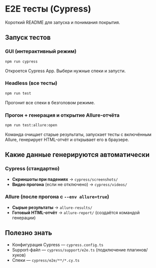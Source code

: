# E2E тесты (Cypress)

Короткий README для запуска и понимания покрытия.

## Запуск тестов

### GUI (интерактивный режим)
```bash
npm run cypress
```
Откроется Cypress App. Выбери нужные спеки и запусти.

### Headless (все тесты)
```bash
npm run test
```
Прогонит все спеки в безголовом режиме.

### Прогон + генерация и открытие Allure-отчёта
```bash
npm run test:allure:open
```
Команда очищает старые результаты, запускает тесты с включённым Allure, генерирует HTML-отчёт и открывает его в браузере.

## Какие данные генерируются автоматически

### Cypress (стандартно)
- **Скриншоты при падениях** → `cypress/screenshots/`
- **Видео прогона** (если не отключено) → `cypress/videos/`

### Allure (после прогона с `--env allure=true`)
- **Сырые результаты** → `allure-results/`
- **Готовый HTML-отчёт** → `allure-report/` (создаётся командой генерации)

## Полезно знать
- Конфигурация Cypress — `cypress.config.ts`
- Support-файл — `cypress/support/e2e.ts` (подключение плагинов/хуков)
- Спеки — `cypress/e2e/**/*.cy.ts`
